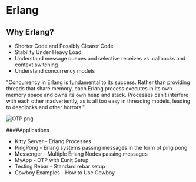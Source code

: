 Erlang
======

## Why Erlang?
- Shorter Code and Possibly Clearer Code
- Stability Under Heavy Load
- Understand message queues and selective receives vs. callbacks and context switching
- Understand concurrency models

"Concurrency in Erlang is fundamental to its success. Rather than providing threads that share memory, each Erlang process executes in its own memory space and owns its own heap and stack. Processes can’t interfere with each other inadvertently, as is all too easy in threading models, leading to deadlocks and other horrors."


![OTP png](https://github.com/janewang/erlang/raw/master/erlang.png)


####Applications

- Kitty Server - Erlang Processes
- PingPong - Erlang systems passing messages in the form of ping pong
- Messenger - Multiple Erlang Nodes passing messages
- MyApp - OTP with Eunit Setup
- Testing Rebar - Standard rebar setup
- Cowboy Examples - How to Use Cowboy